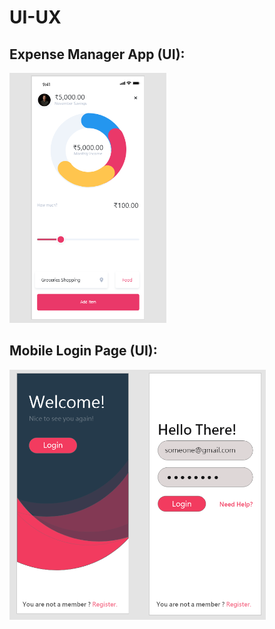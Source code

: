 # UI-UX
<h2>Expense Manager App (UI):</h2>
<img src="./Expense Manager App/ExpenseManagerApp.png" height="400px">

<h2>Mobile Login Page (UI):</h2>
<img src="./Login Page/LoginPage.png" height="400px">
